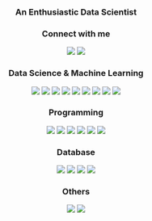 
<h3 align="center">An Enthusiastic Data Scientist</h3>


<h3 align="center">Connect with me</h3>
<p align="center">
<a href="https://www.linkedin.com/in/haluksumen/"><img src="https://img.shields.io/badge/LinkedIn-0077B5?style=for-the-badge&logo=linkedin&logoColor=white"></a>
<a href="mailto:haluksumen@gmail.com"><img src="https://img.shields.io/badge/Gmail-D14836?style=for-the-badge&logo=gmail&logoColor=white"></a>


</p>
<h3 align="center">Data Science & Machine Learning</h3>
<p align="center">
   <a href="#"><img src="https://img.shields.io/badge/Pandas-150458?style=for-the-badge&logo=pandas&logoColor=white"></a>
   <a href="#"><img src="https://img.shields.io/badge/scikit--learn-F7931E?style=for-the-badge&logo=scikit-learn&logoColor=white"></a>
   <a href="#"><img src="https://img.shields.io/badge/Numpy-777BB4?style=for-the-badge&logo=numpy&logoColor=white"></a>
   <a href="#"><img src="https://img.shields.io/badge/matplotlib-47A248?style=for-the-badge&logo=matplotlib&logoColor=white"></a>
   <a href="#"><img src="https://img.shields.io/badge/Plotly-239120?style=for-the-badge&logo=plotly&logoColor=white"></a>
   <a href="#"><img src="https://img.shields.io/badge/seaborn-BE3939?style=for-the-badge&logo=matplotlib&logoColor=white"></a>
   <a href="#"><img src="https://img.shields.io/badge/keras-D00000?style=for-the-badge&logo=keras&logoColor=white"></a>
   <a href="#"><img src="https://img.shields.io/badge/TensorFlow-FF6F00?style=for-the-badge&logo=tensorflow&logoColor=white"></a>
    <a href="#"><img src="https://img.shields.io/badge/PyTorch-EE4C2C?style=for-the-badge&logo=PyTorch&logoColor=white"></a>
</p> 

<h3 align="center">Programming</h3>
<p align="center">
   <a href="#"><img src="https://img.shields.io/badge/Python-FFD43B?style=for-the-badge&logo=python&logoColor=darkgreen"></a>
   <a href="#"><img src="https://img.shields.io/badge/Java-ED8B00?style=for-the-badge&logo=java&logoColor=white"></a>
   <a href="#"><img src="https://img.shields.io/badge/C-00599C?style=for-the-badge&logo=c&logoColor=white"></a>
   <a href="#"><img src="https://img.shields.io/badge/HTML5-E34F26?style=for-the-badge&logo=html5&logoColor=white"></a>
   <a href="#"><img src="https://img.shields.io/badge/CSS3-1572B6?style=for-the-badge&logo=css3&logoColor=white"></a>
   <a href="#"><img src="https://img.shields.io/badge/JavaScript-F7DF1E?style=for-the-badge&logo=javascript&logoColor=black"></a>
</p>

<h3 align="center">Database</h3>
<p align="center">
   <a href="#"><img src="https://img.shields.io/badge/SQL-4479A1?style=for-the-badge&logo=sql&logoColor=white"></a>
   <a href="#"><img src="https://img.shields.io/badge/MySQL-4479A1?style=for-the-badge&logo=mysql&logoColor=white"></a>
   <a href="#"><img src="https://img.shields.io/badge/NoSQL-D00000?style=for-the-badge&logo=nosql&logoColor=white"></a>
   <a href="#"><img src="https://img.shields.io/badge/MongoDB-47A248?style=for-the-badge&logo=mongodb&logoColor=white"></a>
</p>

<h3 align="center">Others</h3>
<p align="center">
   <a href="#"><img src="https://img.shields.io/badge/Tableau-E97627?style=for-the-badge&logo=Tableau&logoColor=white"></a>
   <a href="#"><img src="https://img.shields.io/badge/PowerBI-F2C811?style=for-the-badge&logo=Power%20BI&logoColor=white"></a>
</p>

 
